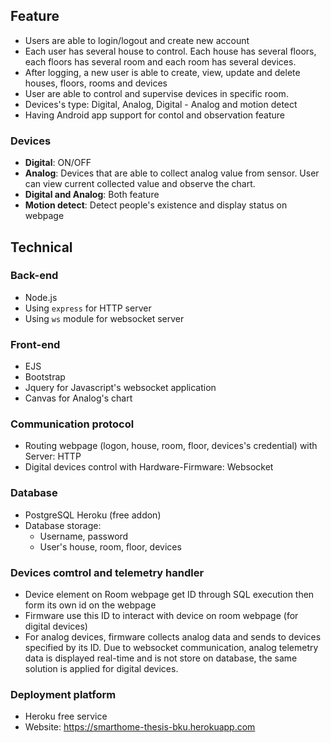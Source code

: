 ## Feature

* Users are able to login/logout and create new account
* Each user has several house to control. Each house has several floors, each floors has several room and each room has several devices.
* After logging, a new user is able to create, view, update and delete houses, floors, rooms and devices
* User are able to control and supervise devices in specific room.
* Devices's type: Digital, Analog, Digital - Analog and motion detect
* Having Android app support for contol and observation feature

### Devices

* **Digital**: ON/OFF
* **Analog**: Devices that are able to collect analog value from sensor. User can view current collected value and observe the chart.
* **Digital and Analog**: Both feature
* **Motion detect**: Detect people's existence and display status on webpage

## Technical

### Back-end

- Node.js
- Using ``express`` for HTTP server
- Using ``ws`` module for websocket server

### Front-end

- EJS
- Bootstrap
- Jquery for Javascript's websocket application
- Canvas for Analog's chart

### Communication protocol

* Routing webpage (logon, house, room, floor, devices's credential) with Server: HTTP 
* Digital devices control with Hardware-Firmware: Websocket

### Database

* PostgreSQL Heroku (free addon)
* Database storage:
    - Username, password
    - User's house, room, floor, devices

### Devices comtrol and telemetry handler

* Device element on Room webpage get ID through SQL execution then form its own id on the webpage
* Firmware use this ID to interact with device on room webpage (for digital devices)
* For analog devices, firmware collects analog data and sends to devices specified by its ID. Due to websocket communication, analog telemetry data is displayed real-time and is not store on database, the same solution is applied for digital devices.

### Deployment platform

* Heroku free service
* Website: https://smarthome-thesis-bku.herokuapp.com

